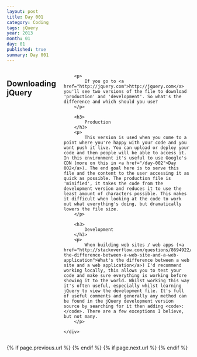 ```yaml
---
layout: post
title: Day 001
category: Coding
tags: jQuery
year: 2013
month: 01
day: 01
published: true
summary: Day 001
---
```

<div class="row">
	<div class="span9 columns">
		<h2>Downloading jQuery</h2>

		<p>
			If you go to <a href="http://jquery.com">http://jquery.com</a> you'll see two versions of the file to download 'production' and 'development'. So what's the difference and which should you use?
		</p>

		<h3>
			Production
		</h3>
		<p>
			This version is used when you come to a point where you're happy with your code and you want push it live. You can upload or deploy your code and then people will be able to access it. In this environment it's useful to use Google's CDN (more on this in <a href="/day-002">Day 002</a>). The end goal here is to serve this file and the content to the user accessing it as quick as possible. The production file is 'minified', it takes the code from the development version and reduces it to use the least amount of characters possible. This makes it difficult when looking at the code to work out what everything's doing, but dramatically lowers the file size.
		</p>

		<h3>
			Development
		</h3>
		<p>
			When building web sites / web apps (<a href="http://stackoverflow.com/questions/8694922/whats-the-difference-between-a-web-site-and-a-web-application">What's the difference between a web site and a web application</a>) I'd recommend working locally, this allows you to test your code and make sure everything is working before showing it to the world. Whilst working this way it's often useful, especially whilst learning jQuery to view the development file. It's full of useful comments and generally any method can be found in the jQuery development version source by searching for it then adding <code>:</code>. There are a few exceptions I believe, but not many.
		</p>

	</div>
</div>

<div class="row">
	<div class="span9 column">
		<p class="pull-right">
			{% if page.previous.url %}
			<a href="{{page.previous.url}}" title="Previous Post: {{page.previous.title}}"> <i class="icon-chevron-left"></i>
			</a>
			{% endif %}   {% if page.next.url %}
			<a href="{{page.next.url}}" title="Next Post: {{page.next.title}}"> <i class="icon-chevron-right"></i>
			</a>
			{% endif %}
		</p>
	</div>
</div>